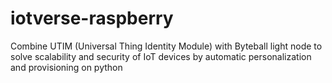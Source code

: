 # iotverse-raspberry
Combine UTIM (Universal Thing Identity Module) with Byteball light node to solve scalability and security of IoT devices by automatic personalization and provisioning on python
